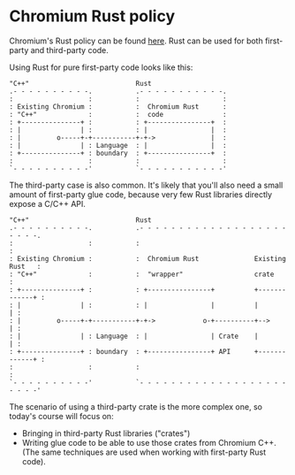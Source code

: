 # Chromium Rust policy

Chromium's Rust policy can be found
[here](https://source.chromium.org/chromium/chromium/src/+/main:docs/rust.md;l=22).
Rust can be used for both first-party and third-party code.

Using Rust for pure first-party code looks like this:

```bob
"C++"                           Rust
.- - - - - - - - - -.           .- - - - - - - - - - -.
:                   :           :                     :
: Existing Chromium :           :  Chromium Rust      :
: "C++"             :           :  code               :
: +---------------+ :           : +----------------+  :
: |               | :           : |                |  :
: |         o-----+-+-----------+-+->              |  :
: |               | : Language  : |                |  :
: +---------------+ : boundary  : +----------------+  :
:                   :           :                     :
`- - - - - - - - - -'           `- - - - - - - - - - -'
```

The third-party case is also common. It's likely that you'll also need a small
amount of first-party glue code, because very few Rust libraries directly expose
a C/C++ API.

```bob
"C++"                           Rust
.- - - - - - - - - -.           .- - - - - - - - - - - - - - - - - - - - - - -.
:                   :           :                                             :
: Existing Chromium :           :  Chromium Rust              Existing Rust   :
: "C++"             :           :  "wrapper"                  crate           :
: +---------------+ :           : +----------------+          +-------------+ :
: |               | :           : |                |          |             | :
: |         o-----+-+-----------+-+->            o-+----------+-->          | :
: |               | : Language  : |                | Crate    |             | :
: +---------------+ : boundary  : +----------------+ API      +-------------+ :
:                   :           :                                             :
`- - - - - - - - - -'           `- - - - - - - - - - - - - - - - - - - - - - -'
```

The scenario of using a third-party crate is the more complex one, so today's
course will focus on:

- Bringing in third-party Rust libraries ("crates")
- Writing glue code to be able to use those crates from Chromium C++. (The same
  techniques are used when working with first-party Rust code).
